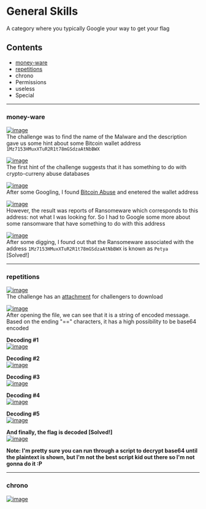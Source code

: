 # General Skills

A category where you typically Google your way to get your flag  
  
## Contents
- [money-ware](#money-ware)
- [repetitions](#repetitions)
- chrono
- Permissions
- useless
- Special

<hr>

### money-ware
[![image](https://user-images.githubusercontent.com/70287409/228513250-dec6565b-088d-4c0b-be48-0b28a8697502.png)](#)  
The challenge was to find the name of the Malware and the description gave us some hint about some Bitcoin wallet address `1Mz7153HMuxXTuR2R1t78mGSdzaAtNbBWX`  
  
[![image](https://user-images.githubusercontent.com/70287409/228514495-db1975d0-510d-43c7-8415-0590e8352924.png)](#)  
The first hint of the challenge suggests that it has something to do with crypto-curreny abuse databases  
  
[![image](https://user-images.githubusercontent.com/70287409/228515230-696ffb04-e551-4e94-8a89-013655c02729.png)](#)  
After some Googling, I found [Bitcoin Abuse](https://www.bitcoinabuse.com/reports/1Mz7153HMuxXTuR2R1t78mGSdzaAtNbBWX) and enetered the wallet address  
  
[![image](https://user-images.githubusercontent.com/70287409/228515771-66e0575f-f81d-4e50-a8a8-1b4aef683b97.png)](#)  
However, the result was reports of Ransomeware which corresponds to this address: not what I was looking for. So I had to Google some more about some ransomware that have something to do with this address  
  
[![image](https://user-images.githubusercontent.com/70287409/228518009-87dd2b30-f51e-4f1d-8859-a9f823d72fe0.png)](#)  
After some digging, I found out that the Ransomeware associated with the address `1Mz7153HMuxXTuR2R1t78mGSdzaAtNbBWX` is known as `Petya`  
[Solved!]  
  
<hr>  
  
### repetitions  
[![image](https://user-images.githubusercontent.com/70287409/228523307-1fb5e100-e53a-4afe-8755-feeb695cb200.png)](#)  
The challenge has an [attachment](https://artifacts.picoctf.net/c/472/enc_flag) for challengers to download  
  
[![image](https://user-images.githubusercontent.com/70287409/228523728-4e04b686-9740-4905-bc99-aa2cfa20babb.png)](#)  
After opening the file, we can see that it is a string of encoded message. Based on the ending "==" characters, it has a high possibility to be base64 encoded  
  
__Decoding #1__  
[![image](https://user-images.githubusercontent.com/70287409/228524769-6fbaa3ba-182f-4e63-bd77-875690cd559d.png)](#)  
  
__Decoding #2__  
[![image](https://user-images.githubusercontent.com/70287409/228524892-2e449ebb-0e1f-499d-a74f-8a20f929f749.png)](#)  
  
__Decoding #3__  
[![image](https://user-images.githubusercontent.com/70287409/228524983-afb0b410-bedf-42d0-9f71-9f67191883c3.png)](#)
  
__Decoding #4__  
[![image](https://user-images.githubusercontent.com/70287409/228525212-0a6bcc29-b193-4a30-beaf-8a62cb541e80.png)](#)  
  
__Decoding #5__  
[![image](https://user-images.githubusercontent.com/70287409/228525339-8d4e046d-9fb9-4904-9834-fd6b918ab39d.png)](#)  
  
__And finally, the flag is decoded [Solved!]__  
[![image](https://user-images.githubusercontent.com/70287409/228525435-ceb6e34f-cd60-40a8-86f3-fc5486a3d342.png)](#)
  
__Note: I'm pretty sure you can run through a script to decrypt base64 until the plaintext is shown, but I'm not the best script kid out there so I'm not gonna do it :P__

<hr>  
  
### chrono
[![image](https://github.com/m4karoni/CTF/assets/70287409/5ac4694b-756f-4356-beb5-e1ca31eeeb3f)]()
